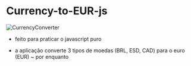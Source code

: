 # Currency-to-EUR-js

![CurrencyConverter](https://user-images.githubusercontent.com/60307596/85490279-de2edb00-b5a7-11ea-9d5b-995f0eaf12a6.PNG)

- feito para praticar o javascript puro

- a aplicação converte 3 tipos de moedas (BRL, ESD, CAD) para o euro (EUR) ~ por enquanto

